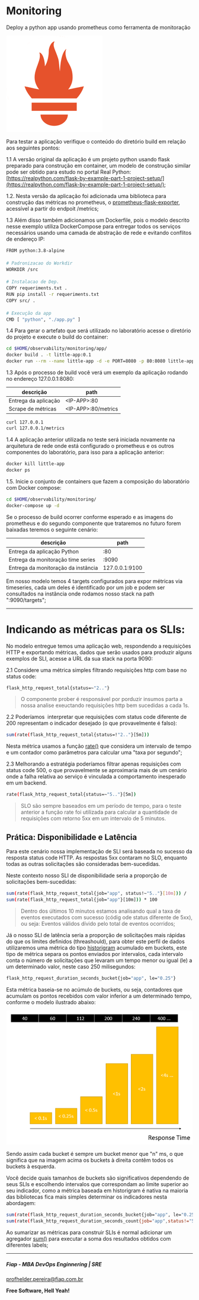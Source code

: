 # Monitoring
Deploy a python app usando prometheus como ferramenta de monitoração

![alt tag](https://raw.githubusercontent.com/FiapDevOps/observability/f8ccc0419face4b2b99aea68536d21551c699bc7/img-src/prometheus_logo.png)


Para testar a aplicação verifique o conteúdo do diretório build em relação aos seguintes pontos:

1.1 A versão original da aplicação é um projeto python usando flask preparado para construção em container, um modelo de construção similar pode ser obtido para estudo no portal Real Python: [https://realpython.com/flask-by-example-part-1-project-setup/](https://realpython.com/flask-by-example-part-1-project-setup/);


1.2. Nesta versão da aplicação foi adicionada uma biblioteca para construção das métricas no prometheus, o [prometheus-flask-exporter](https://pypi.org/project/prometheus-flask-exporter/), acessível a partir do endpoit /metrics;

1.3 Além disso também adicionamos um Dockerfile, pois o modelo descrito nesse exemplo utiliza DockerCompose para entregar todos os serviços necessários usando uma camada de abstração de rede e evitando conflitos de endereço IP:

```sh
FROM python:3.8-alpine

# Padronizacao do Workdir
WORKDIR /src

# Instalacao de Dep.
COPY requeriments.txt .
RUN pip install -r requeriments.txt
COPY src/ .

# Execução da app
CMD [ "python", "./app.py" ]
```

1.4 Para gerar o artefato que será utilizado no laboratório acesse o diretório do projeto e execute o build do container:

```sh
cd $HOME/observability/monitoring/app/
docker build . -t little-app:0.1
docker run --rm --name little-app -d -e PORT=8080 -p 80:8080 little-app:0.1
```

1.3 Após o processo de build você verá um exemplo da aplicação rodando no endereço 127.0.0.1:8080:

| descrição                       | path                              |
|---------------------------------|-----------------------------------|
| Entrega da aplicação            | \<IP-APP>:80                     |
| Scrape de métricas              | \<IP-APP>:80/metrics             |

```sh
curl 127.0.0.1
curl 127.0.0.1/metrics
```

1.4 A aplicação anterior utilizada no teste será iniciada novamente na arquitetura de rede onde está configurado o prometheus e os outros componentes do laboratório, para isso para a aplicação anterior:

```sh
docker kill little-app
docker ps
```

1.5. Inicie o conjunto de containers que fazem a composição do laboratório com Docker compose:

```sh
cd $HOME/observability/monitoring/
docker-compose up -d
```

Se o processo de build ocorrer conforme esperado e as imagens do prometheus e do segundo componente que trataremos no futuro forem baixadas teremos o seguinte cenário:

| descrição                            | path                              |
|--------------------------------------|-----------------------------------|
| Entrega da aplicação Python          | <IP-APP>:80                       |
| Entrega da monitoração time series   | <IP-APP>:9090                     |
| Entrega da monitoração da instância  | 127.0.0.1:9100                    |


Em nosso modelo temos 4 targets configurados para expor métricas via timeseries, cada um deles é identificado por um job e podem ser consultados na instância onde rodamos nosso stack na path ":9090/targets";

---

# Indicando as métricas para os SLIs:

No modelo entregue temos uma aplicação web, respondendo a requisições HTTP e exportando métricas, dados que serão usados para produzir alguns exemplos de SLI, acesse a URL da sua stack na porta 9090:

2.1 Considere uma métrica simples filtrando requisições http com base no status code:

```sh
flask_http_request_total{status=~"2.."}
```

> O componente prober é responsável por porduzir insumos parta a nossa analise exeuctando requisições http bem sucedidas a cada 1s.

2.2 Poderíamos  interpretar que requisições com status code diferente de 200 representam o indicador desejado (o que provavelmente é falso):

```sh
sum(rate(flask_http_request_total{status=!"2.."}[5m]))
```

Nesta métrica usamos a função [rate()](https://prometheus.io/docs/prometheus/latest/querying/functions/#rate) que considera um intervalo de tempo e um contador como parâmetros para calcular uma "taxa por segundo";

2.3 Melhorando a estratégia poderíamos filtrar apenas requisições com status code 500, o que provavelmente se aproximaria mais de um cenário onde a falha relativa ao serviço é vinculada a comportamento inesperado em um backend.

```sh
rate(flask_http_request_total{status=~"5.."}[5m])
```

> SLO são sempre baseados em um período de tempo, para o teste anterior a função rate foi utilizada para calcular a quantidade de requisições com retorno 5xx em um intervalo de 5 minutos.

## Prática: Disponibilidade e Latência

Para este cenário nossa implementação de SLI será baseada no sucesso da resposta status code HTTP. As respostas 5xx contaram no SLO, enquanto todas as outras solicitações são consideradas bem-sucedidas.

Neste contexto nosso SLI de disponibilidade seria a proporção de solicitações bem-sucedidas:

```sh
sum(rate(flask_http_request_total{job="app", status!~"5.."}[10m])) /  
sum(rate(flask_http_request_total{job="app"}[10m])) * 100
```

> Dentro dos últimos 10 minutos estamos analisando qual a taxa de eventos executados com sucesso (códig ode status diferente de 5xx), ou seja: Eventos válidos dívido pelo total de eventos ocorridos;


Já o nosso SLI de latência seria a proporção de solicitações mais rápidas do que os limites definidos (threashould), para obter este perfil de dados utilizaremos uma métrica do tipo [historigram](https://prometheus.io/docs/practices/histograms/) acumulado em buckets, este tipo de métrica separa os pontos enviados por intervalos, cada intervalo conta o número de solicitações que levaram um tempo menor ou igual (le) a um determinado valor, neste caso 250 milisegundos:

```sh
flask_http_request_duration_seconds_bucket{job="app", le="0.25"}
```

Esta métrica baseia-se no acúmulo de buckets, ou seja, contadores que acumulam os pontos recebidos com valor inferior a um determinado tempo, conforme o modelo ilustrado abaixo:

![alt tag](https://github.com/FiapDevOps/observability/raw/32b2b1479a75027dc738f6071411d967be7b6092/img-src/buckets.PNG)


Sendo assim cada bucket é sempre um bucket menor que "n" ms, o que significa que na imagem acima os buckets à direita contêm todos os buckets à esquerda.

Você decide quais tamanhos de buckets são significativos dependendo de seus SLIs e escolhendo intervalos que correspondam ao limite superior ao seu indicador, como a métrica baseada em historigram é nativa na maioria das bibliotecas fica mais simples determinar os indicadores nesta abordagem:

```sh
sum(rate(flask_http_request_duration_seconds_bucket{job="app", le="0.25", status!="500"}[5m])) /
sum(rate(flask_http_request_duration_seconds_count{job="app",status!="500"}[5m])) * 100
```

Ao sumarizar as métricas para construir SLIs é normal adicionar um agregador [sum()](https://prometheus.io/docs/prometheus/latest/querying/operators/#aggregation-operators) para executar a soma dos resultados obtidos com diferentes labels;


---
##### Fiap - MBA DevOps Enginnering | SRE
profhelder.pereira@fiap.com.br

**Free Software, Hell Yeah!**
